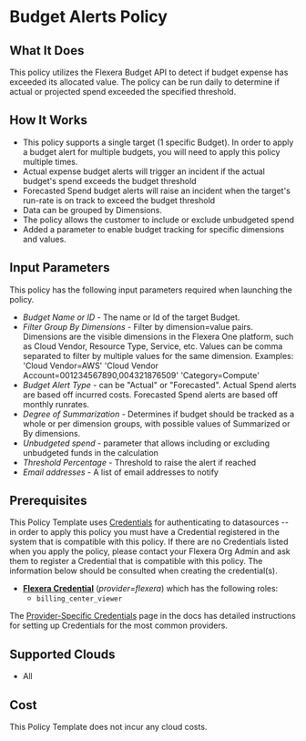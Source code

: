 # Budget Alerts Policy

## What It Does

This policy utilizes the Flexera Budget API to detect if budget expense has exceeded its allocated value. The policy can be run daily to determine if actual or projected spend exceeded the specified threshold.

## How It Works

- This policy supports a single target (1 specific Budget). In order to apply a budget alert for multiple budgets, you will need to apply this policy multiple times.
- Actual expense budget alerts will trigger an incident if the actual budget's spend exceeds the budget threshold
- Forecasted Spend budget alerts will raise an incident when the target's run-rate is on track to exceed the budget threshold
- Data can be grouped by Dimensions.
- The policy allows the customer to include or exclude unbudgeted spend
- Added a parameter to enable budget tracking for specific dimensions and values.

## Input Parameters

This policy has the following input parameters required when launching the policy.

- *Budget Name or ID* - The name or Id of the target Budget.
- *Filter Group By Dimensions* - Filter by dimension=value pairs. Dimensions are the visible dimensions in the Flexera One platform, such as Cloud Vendor, Resource Type, Service, etc. Values can be comma separated to filter by multiple values for the same dimension. Examples: 'Cloud Vendor=AWS' 'Cloud Vendor Account=001234567890,004321876509' 'Category=Compute'
- *Budget Alert Type* - can be "Actual" or "Forecasted". Actual Spend alerts are based off incurred costs. Forecasted Spend alerts are based off monthly runrates.
- *Degree of Summarization* - Determines if budget should be tracked as a whole or per dimension groups, with possible values of Summarized or By dimensions.
- *Unbudgeted spend* - parameter that allows including or excluding unbudgeted funds in the calculation
- *Threshold Percentage* - Threshold to raise the alert if reached
- *Email addresses* - A list of email addresses to notify

## Prerequisites

This Policy Template uses [Credentials](https://docs.flexera.com/flexera/EN/Automation/ManagingCredentialsExternal.htm) for authenticating to datasources -- in order to apply this policy you must have a Credential registered in the system that is compatible with this policy. If there are no Credentials listed when you apply the policy, please contact your Flexera Org Admin and ask them to register a Credential that is compatible with this policy. The information below should be consulted when creating the credential(s).

- [**Flexera Credential**](https://docs.flexera.com/flexera/EN/Automation/ProviderCredentials.htm) (*provider=flexera*) which has the following roles:
  - `billing_center_viewer`

The [Provider-Specific Credentials](https://docs.flexera.com/flexera/EN/Automation/ProviderCredentials.htm) page in the docs has detailed instructions for setting up Credentials for the most common providers.

## Supported Clouds

- All

## Cost

This Policy Template does not incur any cloud costs.
